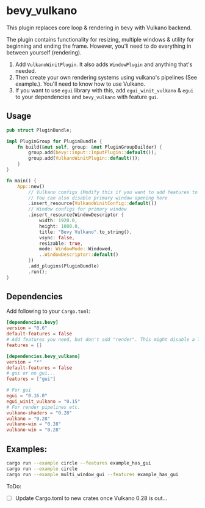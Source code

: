 # bevy_vulkano

This plugin replaces core loop & rendering in bevy with Vulkano backend.

The plugin contains functionality for resizing, multiple windows & utility for beginning and ending the frame.
However, you'll need to do everything in between yourself (rendering).

1. Add `VulkanoWinitPlugin`. It also adds `WindowPlugin` and anything that's needed.
2. Then create your own rendering systems using vulkano's pipelines (See example.). You'll need to know how to use Vulkano.
3. If you want to use `egui` library with this, add `egui_winit_vulkano` & `egui` to your dependencies and `bevy_vulkano` with feature `gui`.

## Usage

```rust
pub struct PluginBundle;

impl PluginGroup for PluginBundle {
    fn build(&mut self, group: &mut PluginGroupBuilder) {
        group.add(bevy::input::InputPlugin::default());
        group.add(VulkanoWinitPlugin::default());
    }
}

fn main() {
    App::new()
        // Vulkano configs (Modify this if you want to add features to vulkano (vulkan backend).
        // You can also disable primary window opening here
        .insert_resource(VulkanoWinitConfig::default())
        // Window configs for primary window
        .insert_resource(WindowDescriptor {
            width: 1920.0,
            height: 1080.0,
            title: "Bevy Vulkano".to_string(),
            vsync: false,
            resizable: true,
            mode: WindowMode::Windowed,
            ..WindowDescriptor::default()
        })
        .add_plugins(PluginBundle)
        .run();
}
```

## Dependencies

Add following to your `Cargo.toml`:
```toml
[dependencies.bevy]
version = "0.6"
default-features = false
# Add features you need, but don't add "render". This might disable a lot of features you wanted... e.g SpritePlugin
features = []

[dependencies.bevy_vulkano]
version = "*"
default-features = false
# gui or no gui...
features = ["gui"]

# For gui
egui = "0.16.0"
egui_winit_vulkano = "0.15"
# For render pipelines etc.
vulkano-shaders = "0.28"
vulkano = "0.28"
vulkano-win = "0.28"
vulkano-win = "0.28"

```

## Examples:
```bash
cargo run --example circle --features example_has_gui
cargo run --example circle
cargo run --example multi_window_gui --features example_has_gui
```

ToDo:
- [ ] Update Cargo.toml to new crates once Vulkano 0.28 is out...